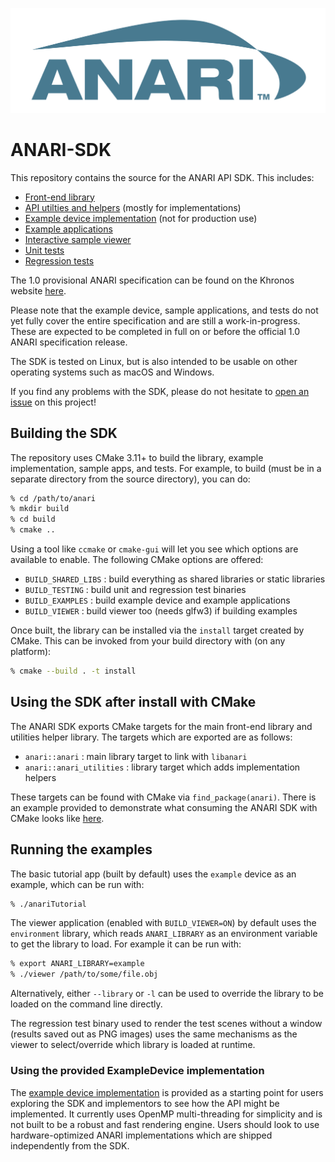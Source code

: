 ![logo](https://github.com/KhronosGroup/ANARI-Docs/blob/main/images/anari_RGB_Mar20.svg)

ANARI-SDK
=========

This repository contains the source for the ANARI API SDK. This includes:

- [Front-end library](libs/anari)
- [API utilties and helpers](libs/anari_utilities) (mostly for implementations)
- [Example device implementation](examples/example_device) (not for production use)
- [Example applications](examples/)
- [Interactive sample viewer](examples/viewer)
- [Unit tests](tests/unit)
- [Regression tests](tests/regression)

The 1.0 provisional ANARI specification can be found on the Khronos website
[here](https://www.khronos.org/registry/ANARI/).

Please note that the example device, sample applications, and tests do not yet
fully cover the entire specification and are still a work-in-progress. These
are expected to be completed in full on or before the official 1.0 ANARI
specification release.

The SDK is tested on Linux, but is also intended to be usable on other operating
systems such as macOS and Windows.

If you find any problems with the SDK, please do not hesitate to
[open an issue](https://github.com/KhronosGroup/ANARI-SDK/issues/new) on this
project!

## Building the SDK

The repository uses CMake 3.11+ to build the library, example implementation,
sample apps, and tests. For example, to build (must be in a separate directory
from the source directory), you can do:

```bash
% cd /path/to/anari
% mkdir build
% cd build
% cmake ..
```

Using a tool like `ccmake` or `cmake-gui` will let you see which options are
available to enable. The following CMake options are offered:

- `BUILD_SHARED_LIBS` : build everything as shared libraries or static libraries
- `BUILD_TESTING`     : build unit and regression test binaries
- `BUILD_EXAMPLES`    : build example device and example applications
- `BUILD_VIEWER`      : build viewer too (needs glfw3) if building examples

Once built, the library can be installed via the `install` target created by
CMake. This can be invoked from your build directory with (on any platform):

```bash
% cmake --build . -t install
```

## Using the SDK after install with CMake

The ANARI SDK exports CMake targets for the main front-end library and utilities
helper library. The targets which are exported are as follows:

- `anari::anari` : main library target to link with `libanari`
- `anari::anari_utilities` : library target which adds implementation helpers

These targets can be found with CMake via `find_package(anari)`. There is an
example provided to demonstrate what consuming the ANARI SDK with CMake looks
like [here](examples/cmake_find_anari).

## Running the examples

The basic tutorial app (built by default) uses the `example` device as an
example, which can be run with:

```bash
% ./anariTutorial
```

The viewer application (enabled with `BUILD_VIEWER=ON`) by default uses the
`environment` library, which reads `ANARI_LIBRARY` as an environment variable to
get the library to load. For example it can be run with:

```bash
% export ANARI_LIBRARY=example
% ./viewer /path/to/some/file.obj
```

Alternatively, either `--library` or `-l` can be used to override the library to
be loaded on the command line directly.

The regression test binary used to render the test scenes without a window
(results saved out as PNG images) uses the same mechanisms as the viewer to
select/override which library is loaded at runtime.

### Using the provided ExampleDevice implementation

The [example device implementation](examples/example_device) is provided as a
starting point for users exploring the SDK and implementors to see how the API
might be implemented. It currently uses OpenMP multi-threading for
simplicity and is not built to be a robust and fast rendering engine. Users
should look to use hardware-optimized ANARI implementations which are shipped
independently from the SDK.
